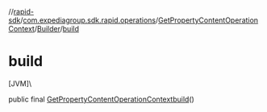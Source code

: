 //[rapid-sdk](../../../../index.md)/[com.expediagroup.sdk.rapid.operations](../../index.md)/[GetPropertyContentOperationContext](../index.md)/[Builder](index.md)/[build](build.md)

# build

[JVM]\

public final [GetPropertyContentOperationContext](../index.md)[build](build.md)()

